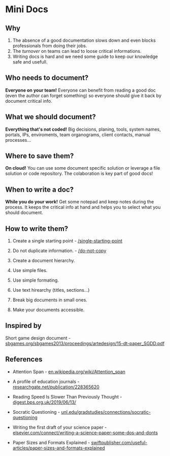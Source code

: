# Mini Docs

## Why

1. The absence of a good documentation slows down and even blocks professionals from doing their jobs.
2. The _turnover_ on teams can lead to loose critical informations. 
3. Writing docs is hard and we need some guide to keep our knowledge safe and usefull.

## Who needs to document?

**Everyone on your team!** Everyone can benefit from reading a good doc (even the author can forget something) so everyone should give it back by document critical info.

## What we should document?

**Everything that's not coded!** Big decisions, planing, tools, system names, portals, IPs, enviroments, team organograms, client contacts, manual processes...

## Where to save them?

**On cloud!** You can use some document specific solution or leverage a file solution or code repository. The colaboration is key part of good docs!

## When to write a doc?

**While you do your work!** Get some notepad and keep notes during the process. It keeps the critical info at hand and helps you to select what you should document.

## How to write them?

1. Create a single starting point - [/single-starting-point](https://edumco.github.io/mini-docs/single-starting-point/)

2. Do not duplicate information. - [/do-not-copy](https://edumco.github.io/mini-docs/do-not-copy/)

3. Create a document hierarchy.

4. Use simple files.

5. Use simple formating.

6. Use text hirearchy (titles, sections...)

7. Break big documents in small ones.

8. Make your documents accessible.

## Inspired by

Short game design document - [sbgames.org/sbgames2013/proceedings/artedesign/15-dt-paper_SGDD.pdf](https://www.sbgames.org/sbgames2013/proceedings/artedesign/15-dt-paper_SGDD.pdf)

## References

- Attention Span - [en.wikipedia.org/wiki/Attention_span](https://en.wikipedia.org/wiki/Attention_span)

- A profile of education journals - [researchgate.net/publication/228365620](https://www.researchgate.net/publication/228365620_A_profile_of_education_journals)

- Reading Speed Is Slower Than Previously Thought - [digest.bps.org.uk/2019/06/13/](https://digest.bps.org.uk/2019/06/13/)

- Socratic Questioning - [unl.edu/gradstudies/connections/socratic-questioning](https://www.unl.edu/gradstudies/connections/socratic-questioning)

- Writing the first draft of your science paper - [elsevier.com/connect/writing-a-science-paper-some-dos-and-donts](https://www.elsevier.com/connect/writing-a-science-paper-some-dos-and-donts)

- Paper Sizes and Formats Explained - [swiftpublisher.com/useful-articles/paper-sizes-and-formats-explained](https://www.swiftpublisher.com/useful-articles/paper-sizes-and-formats-explained)

